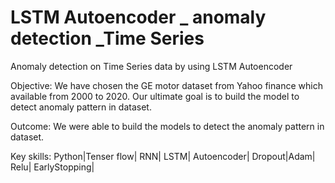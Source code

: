# LSTM Autoencoder _ anomaly detection _Time Series
Anomaly detection on Time Series data by using LSTM Autoencoder

Objective: We have chosen the GE motor dataset from Yahoo finance which available from 2000 to 2020. Our ultimate goal is to build the model to detect anomaly pattern in dataset.       

Outcome: We were able to build the models to detect the anomaly pattern in dataset. 
 
Key skills: Python|Tenser flow| RNN| LSTM| Autoencoder| Dropout|Adam| Relu| EarlyStopping| 

